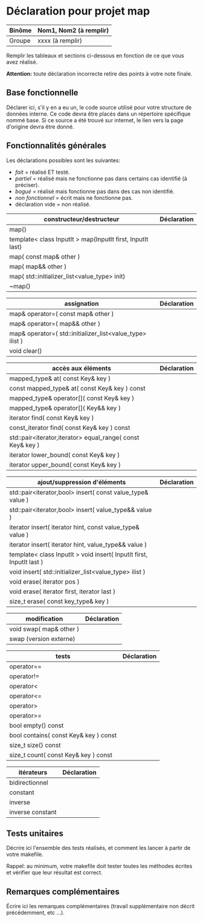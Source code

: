 # Déclaration pour projet **map**

| Binôme | Nom1, Nom2 (à remplir)
| ---|---
| Groupe | xxxx (à remplir)

Remplir les tableaux et sections ci-dessous en fonction de ce que vous
avez réalisé.

**Attention:** toute déclaration incorrecte retire des points à votre note
finale.


## Base fonctionnelle

Déclarer ici, s'il y en a eu un, le code source utilisé pour votre structure de données interne.
Ce code devra être placés dans un répertoire spécifique nommé base.
Si ce source a été trouvé sur internet, le lien vers la page d'origine devra être donné.

## Fonctionnalités générales

Les déclarations possibles sont les suivantes:
+ *fait* = réalisé ET testé.
+ *partiel* = réalisé mais ne fonctionne pas dans certains cas identifié (à préciser).
+ *bogué* = réalisé mais fonctionne pas dans des cas non identifié.
+ *non fonctionnel* = écrit mais ne fonctionne pas.
+ déclaration vide = non réalisé.

| constructeur/destructeur | Déclaration |
| ---|---|
| map() ||
| template< class InputIt > map(InputIt first, InputIt last) ||
| map( const map& other ) ||
| map( map&& other ) ||
| map( std::initializer_list<value_type> init) ||
| ~map() ||

| assignation | Déclaration
| ---|---
| map& operator=( const map& other ) ||
| map& operator=( map&& other ) ||
| map& operator=( std::initializer_list<value_type> ilist ) ||
| void clear() ||

| accès aux éléments | Déclaration
| ---|---
| mapped_type& at( const Key& key ) ||
| const mapped_type& at( const Key& key ) const ||
| mapped_type& operator\[]( const Key& key ) ||
| mapped_type& operator\[]( Key&& key ) ||
| iterator find( const Key& key ) ||
| const_iterator find( const Key& key ) const ||
| std::pair<iterator,iterator> equal_range( const Key& key ) ||
| iterator lower_bound( const Key& key ) ||
| iterator upper_bound( const Key& key ) ||

| ajout/suppression d'éléments | Déclaration
| ---|---
| std::pair<iterator,bool> insert( const value_type& value ) ||
| std::pair<iterator,bool> insert( value_type&& value ) ||
| iterator insert( iterator hint, const value_type& value ) ||
| iterator insert( iterator hint, value_type&& value ) ||
| template< class InputIt > void insert( InputIt first, InputIt last ) ||
| void insert( std::initializer_list<value_type> ilist ) ||
| void erase( iterator pos ) ||
| void erase( iterator first, iterator last ) ||
| size_t erase( const key_type& key ) ||

| modification | Déclaration
| ---|---
| void swap( map& other ) ||
| swap (version externe) ||

| tests | Déclaration
| ---|---
| operator== ||
| operator!= ||
| operator< ||
| operator<= ||
| operator> ||
| operator>= ||
| bool empty() const ||
| bool contains( const Key& key ) const ||
| size_t size() const ||
| size_t count( const Key& key ) const ||

| itérateurs | Déclaration |
| ---|---
| bidirectionnel | |
| constant | |
| inverse | |
| inverse constant | |

## Tests unitaires

Décrire ici l'ensemble des tests réalisés, et comment
les lancer à partir de votre makefile.

Rappel: au minimum, votre makefile doit tester toutes les méthodes
écrites et vérifier que leur résultat est correct.

## Remarques complémentaires

Écrire ici les remarques complémentaires (travail
  supplémentaire non décrit précédemment, etc ...).
